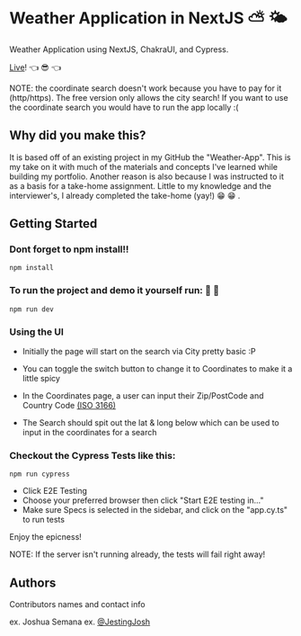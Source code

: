 # Weather Application in NextJS :partly_sunny: :sun_behind_small_cloud:

Weather Application using NextJS, ChakraUI, and Cypress.

[Live](https://weather-app-m4ctrubpj-tidalsana.vercel.app/)! :point_left: :sunglasses: :point_left:

NOTE: the coordinate search doesn't work because you have to pay for it (http/https). The free version only allows the city search! If you want to use the coordinate search you would have to run the app locally :(

## Why did you make this?

It is based off of an existing project in my GitHub the "Weather-App". This is my take on it with much of the materials and concepts I've learned while building my portfolio. Another reason is also because I was instructed to it as a basis for a take-home assignment. Little to my knowledge and the interviewer's, I already completed the take-home (yay!) :grin: :grin: .

## Getting Started

### Dont forget to npm install!!

```
npm install
```

### To run the project and demo it yourself run: :running: :running:

```
npm run dev
```

### Using the UI

- Initially the page will start on the search via City pretty basic :P
- You can toggle the switch button to change it to Coordinates to make it a little spicy
- In the Coordinates page, a user can input their Zip/PostCode and Country Code [(ISO 3166)](https://en.wikipedia.org/wiki/List_of_ISO_3166_country_codes)

- The Search should spit out the lat & long below which can be used to input in the coordinates for a search

### Checkout the Cypress Tests like this:

```
npm run cypress
```

- Click E2E Testing
- Choose your preferred browser then click "Start E2E testing in..."
- Make sure Specs is selected in the sidebar, and click on the "app.cy.ts" to run tests

Enjoy the epicness!

NOTE: If the server isn't running already, the tests will fail right away!

## Authors

Contributors names and contact info

ex. Joshua Semana
ex. [@JestingJosh](https://twitter.com/jestingjosh)
